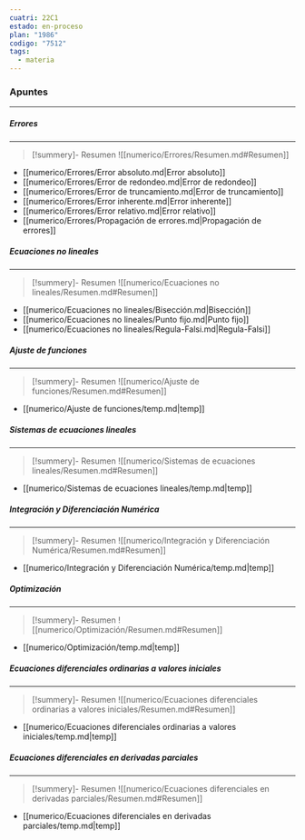 ```yaml
---
cuatri: 22C1
estado: en-proceso
plan: "1986"
codigo: "7512"
tags:
  - materia
---
```

### Apuntes 
---
##### Errores 
---
> [!summery]- Resumen
> ![[numerico/Errores/Resumen.md#Resumen]]

* [[numerico/Errores/Error absoluto.md|Error absoluto]]
* [[numerico/Errores/Error de redondeo.md|Error de redondeo]]
* [[numerico/Errores/Error de truncamiento.md|Error de truncamiento]]
* [[numerico/Errores/Error inherente.md|Error inherente]]
* [[numerico/Errores/Error relativo.md|Error relativo]]
* [[numerico/Errores/Propagación de errores.md|Propagación de errores]]

##### Ecuaciones no lineales 
---
> [!summery]- Resumen
> ![[numerico/Ecuaciones no lineales/Resumen.md#Resumen]]

* [[numerico/Ecuaciones no lineales/Bisección.md|Bisección]]
* [[numerico/Ecuaciones no lineales/Punto fijo.md|Punto fijo]]
* [[numerico/Ecuaciones no lineales/Regula-Falsi.md|Regula-Falsi]]

##### Ajuste de funciones 
---
> [!summery]- Resumen
> ![[numerico/Ajuste de funciones/Resumen.md#Resumen]]

* [[numerico/Ajuste de funciones/temp.md|temp]]

##### Sistemas de ecuaciones lineales 
---
> [!summery]- Resumen
> ![[numerico/Sistemas de ecuaciones lineales/Resumen.md#Resumen]]

* [[numerico/Sistemas de ecuaciones lineales/temp.md|temp]]

##### Integración y Diferenciación Numérica 
---
> [!summery]- Resumen
> ![[numerico/Integración y Diferenciación Numérica/Resumen.md#Resumen]]

* [[numerico/Integración y Diferenciación Numérica/temp.md|temp]]

##### Optimización 
---
> [!summery]- Resumen
> ![[numerico/Optimización/Resumen.md#Resumen]]

* [[numerico/Optimización/temp.md|temp]]

##### Ecuaciones diferenciales ordinarias a valores iniciales 
---
> [!summery]- Resumen
> ![[numerico/Ecuaciones diferenciales ordinarias a valores iniciales/Resumen.md#Resumen]]

* [[numerico/Ecuaciones diferenciales ordinarias a valores iniciales/temp.md|temp]]

##### Ecuaciones diferenciales en derivadas parciales 
---
> [!summery]- Resumen
> ![[numerico/Ecuaciones diferenciales en derivadas parciales/Resumen.md#Resumen]]

* [[numerico/Ecuaciones diferenciales en derivadas parciales/temp.md|temp]]

